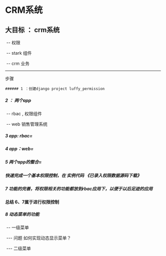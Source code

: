 # CRM系统

 ## 大目标 ： crm系统

​	-- 权限

​	-- stark 组件

​	--  crm 业务

---

步骤

	###### 1 ：创建django project luffy_permission

##### 2 ： 两个app

​        -- rbac  , 权限组件

​        -- web   销售管理系统

##### 3 app: rbac=

##### 4 app：web=

##### 5 两个app的整合=

##### 快速完成一个基本权限控制，在 实例代码 《已录入权限数据源码下载》

##### 7 功能的完善，将权限相关的功能都放到rbac应用下，以便于以后足迹的应用

#### 总结 6、7属于进行权限控制

##### 8 动态菜单的功能

​	-- 一级菜单

​	    --- 问题 如何实现动态显示菜单？



​    --- 二级菜单







